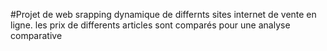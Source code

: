 #Projet de web srapping dynamique de differnts sites internet de vente en ligne. les prix de differents articles sont comparés pour une analyse comparative
